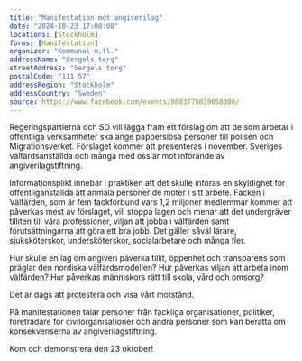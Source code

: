 ```yaml
---
title: "Manifestation mot angiverilag"
date: "2024-10-23 17:00:00"
locations: [Stockholm]
forms: [Manifestation]
organizer: "Kommunal m.fl."
addressName: "Sergels torg"
streetAddress: "Sergels torg"
postalCode: "111 57"
addressRegion: "Stockholm"
addressCountry: "Sweden"
source: https://www.facebook.com/events/8603779839658300/
---
```

Regeringspartierna och SD vill lägga fram ett förslag om att de som arbetar i offentliga verksamheter ska ange papperslösa personer till polisen och Migrationsverket. Förslaget kommer att presenteras i november. Sveriges välfärdsanställda och många med oss är mot införande av angiverilagstiftning.

Informationsplikt innebär i praktiken att det skulle införas en skyldighet för offentliganställda att anmäla personer de möter i sitt arbete. Facken i Välfärden, som är fem fackförbund vars 1,2 miljoner medlemmar kommer att påverkas mest av förslaget, vill stoppa lagen och menar att det undergräver tilliten till våra professioner, viljan att jobba i välfärden samt förutsättningarna att göra ett bra jobb. Det gäller såväl lärare, sjuksköterskor, undersköterskor, socialarbetare och många fler.

Hur skulle en lag om angiveri påverka tillit, öppenhet och transparens som präglar den nordiska välfärdsmodellen? Hur påverkas viljan att arbeta inom välfärden? Hur påverkas människors rätt till skola, vård och omsorg?

Det är dags att protestera och visa vårt motstånd.

På manifestationen talar personer från fackliga organisationer, politiker, företrädare för civilorganisationer och andra personer som kan berätta om konsekvenserna av angiverilagstiftning.

Kom och demonstrera den 23 oktober!
